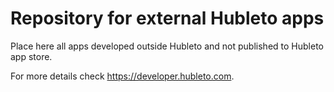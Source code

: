 # Repository for external Hubleto apps

Place here all apps developed outside Hubleto and not published to Hubleto app store.

For more details check https://developer.hubleto.com.

